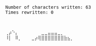 <pre>Number of characters written: 63
Times rewritten: 0

</pre>
</pre></pre>
</pre></pre>
</pre>⢀</pre>⡴</pre>⠑</pre>⡄</pre>⠀</pre>⠀</pre>⠀</pre>⠀</pre>⠀</pre>⠀</pre>⠀</pre>⣀</pre>⣀</pre>⣤</pre>⣤</pre>⣤</pre>⣀</pre>⡀</pre>⠀</pre>⠀</pre>⠀</pre>⠀</pre>⠀</pre>⠀</pre>⠀</pre>⠀</pre>⠀</pre>⠀</pre>⠀</pre>⠀</pre> </pre></pre>
</pre>⠸</pre>⡇</pre>⠀</pre>⠿</pre>⡀</pre>⠀</pre>⠀</pre>⠀</pre>⣀</pre>⡴</pre>⢿</pre>⣿</pre>⣿</pre>⣿</pre>⣿</pre>⣿</pre>⣿</pre>⣿</pre>⣷</pre>⣦</pre>⡀</pre>⠀</pre>⠀</pre>⠀</pre>